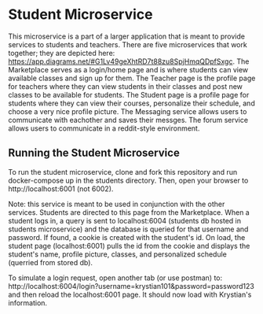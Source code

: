 # Student Microservice

This microservice is a part of a larger application that is meant to provide services to students and teachers. There are five microservices that work together; they are depicted here: https://app.diagrams.net/#G1Lv49geXhtRD7t88zu8SpjHmqQDpfSxgc. The Marketplace serves as a login/home page and is where students can view available classes and sign up for them. The Teacher page is the profile page for teachers where they can view students in their classes and post new classes to be available for students. The Student page is a profile page for students where they can view their courses, personalize their schedule, and choose a very nice profile picture. The Messaging service allows users to communicate with eachother and saves their messges. The forum service allows users to communicate in a reddit-style environment.

## Running the Student Microservice
To run the student microservice, clone and fork this repository and run docker-compose up in the students directory. Then, open your browser to http://localhost:6001 (not 6002). 

Note: this service is meant to be used in conjunction with the other services. Students are directed to this page from the Marketplace. When a student logs in, a query is sent to localhost:6004 (students db hosted in students microservice) and the database is queried for that username and password. If found, a cookie is created with the student's id. On load, the student page (localhost:6001) pulls the id from the cookie and displays the student's name, profile picture, classes, and personalized schedule (querried from stored db). 

To simulate a login request, open another tab (or use postman) to: http://localhost:6004/login?username=krystian101&password=password123 and then reload the localhost:6001 page. It should now load with Krystian's information.

